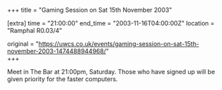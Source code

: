 +++
title = "Gaming Session on Sat 15th November 2003"

[extra]
time = "21:00:00"
end_time = "2003-11-16T04:00:00Z"
location = "Ramphal R0.03/4"

original = "https://uwcs.co.uk/events/gaming-session-on-sat-15th-november-2003-1474488944968/"    
+++

Meet in The Bar at 21:00pm, Saturday. Those who have signed up will be given priority for the faster computers.

